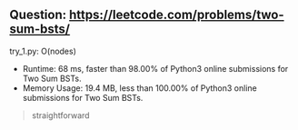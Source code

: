 Question: https://leetcode.com/problems/two-sum-bsts/
---

try_1.py: O(nodes)
* Runtime: 68 ms, faster than 98.00% of Python3 online submissions for Two Sum BSTs.
* Memory Usage: 19.4 MB, less than 100.00% of Python3 online submissions for Two Sum BSTs.

> straightforward
